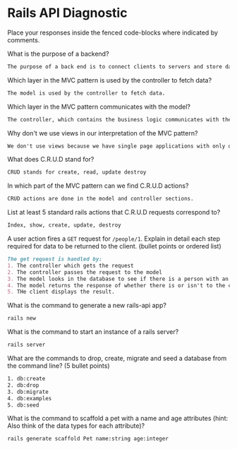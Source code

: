 # Rails API Diagnostic

Place your responses inside the fenced code-blocks where indicated by comments.

What is the purpose of a backend?

```md
The purpose of a back end is to connect clients to servers and store data.
```

Which layer in the MVC pattern is used by the controller to fetch data?

```md
The model is used by the controller to fetch data.
```

Which layer in the MVC pattern communicates with the model?

```md
The controller, which contains the business logic communicates with the model.
```

Why don't we use views in our interpretation of the MVC pattern?

```md
We don't use views because we have single page applications with only one piece of markup.
```

What does C.R.U.D stand for?

```md
CRUD stands for create, read, update destroy
```

In which part of the MVC pattern can we find C.R.U.D actions?

```md
CRUD actions are done in the model and controller sections.
```

List at least 5 standard rails actions that C.R.U.D requests correspond to?

```md
Index, show, create, update, destroy
```

A user action fires a `GET` request for `/people/1`. Explain in detail each step
required for data to be returned to the client. (bullet points or ordered list)

```md
The get request is handled by:
1. The controller which gets the request
2. The controller passes the request to the model
3. The model looks in the database to see if there is a person with an id of one
4. The model returns the response of whether there is or isn't to the controller
5. THe client displays the result.
```

What is the command to generate a new rails-api app?

```bash
rails new
```

What is the command to start an instance of a rails server?

```bash
rails server
```

What are the commands to drop, create, migrate and seed a database from the command
line? (5 bullet points)

```bash
1. db:create
2. db:drop
3. db:migrate
4. db:examples
5. db:seed
```

What is the command to scaffold a pet with a name and age attributes (hint:
Also think of the data types for each attribute)?

```bash
rails generate scaffold Pet name:string age:integer
```
